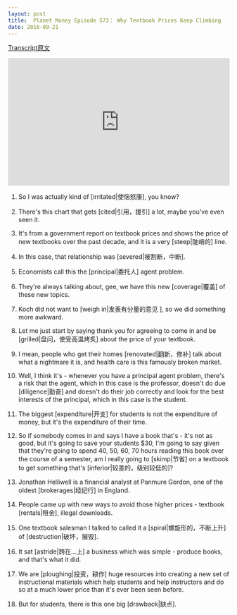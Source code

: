 ```yaml
---
layout: post
title:  Planet Money Episode 573： Why Textbook Prices Keep Climbing
date: 2016-09-21
---
```


[Transcript原文](http://www.npr.org/sections/money/2016/09/16/494266135/episode-573-why-textbook-prices-keep-climbing)

<iframe src="https://www.npr.org/player/embed/494266135/494267653" width="100%" height="290" frameborder="0" scrolling="no" title="NPR embedded audio player"></iframe>

1. So I was actually kind of [irritated|使恼怒康], you know? 

2. There's this chart that gets [cited|引用，援引]  a lot, maybe you've even seen it. 

3. It's from a government report on textbook prices and shows the price of new textbooks over the past decade, and it is a very [steep|陡峭的] line. 

4. In this case, that relationship was [severed|被割断，中断]. 

5.  Economists call this the [principal|委托人] agent problem. 

6. They're always talking about, gee, we have this new [coverage|覆盖] of these new topics. 

7. Koch did not want to [weigh in|发表有分量的意见 ], so we did something more awkward. 

8. Let me just start by saying thank you for agreeing to come in and be [grilled|盘问，使受高温烤炙] about the price of your textbook.

9. I mean, people who get their homes [renovated|翻新，修补] talk about what a nightmare it is, and health care is this famously broken market.


9. Well, I think it's - whenever you have a principal agent problem, there's a risk that the agent, which in this case is the professor, doesn't do due [diligence|勤奋] and doesn't do their job correctly and look for the best interests of the principal, which in this case is the student. 

10. The biggest [expenditure|开支] for students is not the expenditure of money, but it's the expenditure of their time. 

11. So if somebody comes in and says I have a book that's - it's not as good, but it's going to save your students $30, I'm going to say given that they're going to spend 40, 50, 60, 70 hours reading this book over the course of a semester, am I really going to [skimp|节省] on a textbook to get something that's [inferior|较差的，级别较低的]? 

12. Jonathan Helliwell is a financial analyst at Panmure Gordon, one of the oldest [brokerages|经纪行] in England. 

13. People came up with new ways to avoid those higher prices - textbook [rentals|租金], illegal downloads. 

14. One textbook salesman I talked to called it a [spiral|螺旋形的，不断上升] of [destruction|破坏，摧毁].

15. It sat [astride|跨在...上] a business which was simple - produce books, and that's what it did. 

16. We are [ploughing|投资，耕作] huge resources into creating a new set of instructional materials which help students and help instructors and do so at a much lower price than it's ever been seen before.

17. But for students, there is this one big [drawback|缺点]. 

